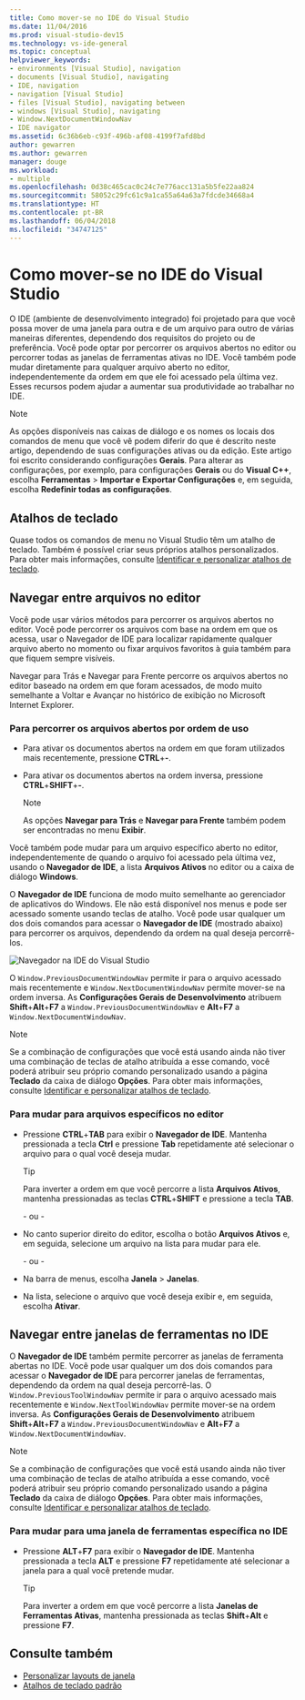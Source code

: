 ```yaml
---
title: Como mover-se no IDE do Visual Studio
ms.date: 11/04/2016
ms.prod: visual-studio-dev15
ms.technology: vs-ide-general
ms.topic: conceptual
helpviewer_keywords:
- environments [Visual Studio], navigation
- documents [Visual Studio], navigating
- IDE, navigation
- navigation [Visual Studio]
- files [Visual Studio], navigating between
- windows [Visual Studio], navigating
- Window.NextDocumentWindowNav
- IDE navigator
ms.assetid: 6c36b6eb-c93f-496b-af08-4199f7afd8bd
author: gewarren
ms.author: gewarren
manager: douge
ms.workload:
- multiple
ms.openlocfilehash: 0d38c465cac0c24c7e776acc131a5b5fe22aa824
ms.sourcegitcommit: 58052c29fc61c9a1ca55a64a63a7fdcde34668a4
ms.translationtype: HT
ms.contentlocale: pt-BR
ms.lasthandoff: 06/04/2018
ms.locfileid: "34747125"
---
```

# <a name="how-to-move-around-in-the-visual-studio-ide"></a>Como mover-se no IDE do Visual Studio

O IDE (ambiente de desenvolvimento integrado) foi projetado para que você possa mover de uma janela para outra e de um arquivo para outro de várias maneiras diferentes, dependendo dos requisitos do projeto ou de preferência. Você pode optar por percorrer os arquivos abertos no editor ou percorrer todas as janelas de ferramentas ativas no IDE. Você também pode mudar diretamente para qualquer arquivo aberto no editor, independentemente da ordem em que ele foi acessado pela última vez. Esses recursos podem ajudar a aumentar sua produtividade ao trabalhar no IDE.

> [!NOTE]
> As opções disponíveis nas caixas de diálogo e os nomes os locais dos comandos de menu que você vê podem diferir do que é descrito neste artigo, dependendo de suas configurações ativas ou da edição. Este artigo foi escrito considerando configurações **Gerais**. Para alterar as configurações, por exemplo, para configurações **Gerais** ou do **Visual C++**, escolha **Ferramentas** > **Importar e Exportar Configurações** e, em seguida, escolha **Redefinir todas as configurações**.

## <a name="keyboard-shortcuts"></a>Atalhos de teclado

Quase todos os comandos de menu no Visual Studio têm um atalho de teclado. Também é possível criar seus próprios atalhos personalizados. Para obter mais informações, consulte [Identificar e personalizar atalhos de teclado](../ide/identifying-and-customizing-keyboard-shortcuts-in-visual-studio.md).

## <a name="navigate-among-files-in-the-editor"></a>Navegar entre arquivos no editor

Você pode usar vários métodos para percorrer os arquivos abertos no editor. Você pode percorrer os arquivos com base na ordem em que os acessa, usar o Navegador de IDE para localizar rapidamente qualquer arquivo aberto no momento ou fixar arquivos favoritos à guia também para que fiquem sempre visíveis.

Navegar para Trás e Navegar para Frente percorre os arquivos abertos no editor baseado na ordem em que foram acessados, de modo muito semelhante a Voltar e Avançar no histórico de exibição no Microsoft Internet Explorer.

### <a name="to-move-through-open-files-in-order-of-use"></a>Para percorrer os arquivos abertos por ordem de uso

-   Para ativar os documentos abertos na ordem em que foram utilizados mais recentemente, pressione **CTRL**+**-**.

-   Para ativar os documentos abertos na ordem inversa, pressione **CTRL**+**SHIFT**+**-**.

    > [!NOTE]
    > As opções **Navegar para Trás** e **Navegar para Frente** também podem ser encontradas no menu **Exibir**.

Você também pode mudar para um arquivo específico aberto no editor, independentemente de quando o arquivo foi acessado pela última vez, usando o **Navegador de IDE**, a lista **Arquivos Ativos** no editor ou a caixa de diálogo **Windows**.

O **Navegador de IDE** funciona de modo muito semelhante ao gerenciador de aplicativos do Windows. Ele não está disponível nos menus e pode ser acessado somente usando teclas de atalho. Você pode usar qualquer um dos dois comandos para acessar o **Navegador de IDE** (mostrado abaixo) para percorrer os arquivos, dependendo da ordem na qual deseja percorrê-los.

![Navegador na IDE do Visual Studio](../ide/media/vs2015_ide_navigator.png)

O `Window.PreviousDocumentWindowNav` permite ir para o arquivo acessado mais recentemente e `Window.NextDocumentWindowNav` permite mover-se na ordem inversa. As **Configurações Gerais de Desenvolvimento** atribuem **Shift**+**Alt**+**F7** a `Window.PreviousDocumentWindowNav` e **Alt**+**F7** a `Window.NextDocumentWindowNav`.

> [!NOTE]
> Se a combinação de configurações que você está usando ainda não tiver uma combinação de teclas de atalho atribuída a esse comando, você poderá atribuir seu próprio comando personalizado usando a página **Teclado** da caixa de diálogo **Opções**. Para obter mais informações, consulte [Identificar e personalizar atalhos de teclado](../ide/identifying-and-customizing-keyboard-shortcuts-in-visual-studio.md).

### <a name="to-switch-to-specific-files-in-the-editor"></a>Para mudar para arquivos específicos no editor

-   Pressione **CTRL**+**TAB** para exibir o **Navegador de IDE**. Mantenha pressionada a tecla **Ctrl** e pressione **Tab** repetidamente até selecionar o arquivo para o qual você deseja mudar.

    > [!TIP]
    > Para inverter a ordem em que você percorre a lista **Arquivos Ativos**, mantenha pressionadas as teclas **CTRL**+**SHIFT** e pressione a tecla **TAB**.

    \- ou -

-   No canto superior direito do editor, escolha o botão **Arquivos Ativos** e, em seguida, selecione um arquivo na lista para mudar para ele.

    \- ou -

-   Na barra de menus, escolha **Janela** > **Janelas**.

-   Na lista, selecione o arquivo que você deseja exibir e, em seguida, escolha **Ativar**.

## <a name="navigate-among-tool-windows-in-the-ide"></a>Navegar entre janelas de ferramentas no IDE

O **Navegador de IDE** também permite percorrer as janelas de ferramenta abertas no IDE. Você pode usar qualquer um dos dois comandos para acessar o **Navegador de IDE** para percorrer janelas de ferramentas, dependendo da ordem na qual deseja percorrê-las. O `Window.PreviousToolWindowNav` permite ir para o arquivo acessado mais recentemente e `Window.NextToolWindowNav` permite mover-se na ordem inversa. As **Configurações Gerais de Desenvolvimento** atribuem **Shift**+**Alt**+**F7** a `Window.PreviousDocumentWindowNav` e **Alt**+**F7** a `Window.NextDocumentWindowNav`.

> [!NOTE]
> Se a combinação de configurações que você está usando ainda não tiver uma combinação de teclas de atalho atribuída a esse comando, você poderá atribuir seu próprio comando personalizado usando a página **Teclado** da caixa de diálogo **Opções**. Para obter mais informações, consulte [Identificar e personalizar atalhos de teclado](../ide/identifying-and-customizing-keyboard-shortcuts-in-visual-studio.md).

### <a name="to-switch-to-a-specific-tool-window-in-the-ide"></a>Para mudar para uma janela de ferramentas específica no IDE

-   Pressione **ALT**+**F7** para exibir o **Navegador de IDE**. Mantenha pressionada a tecla **ALT** e pressione **F7** repetidamente até selecionar a janela para a qual você pretende mudar.

    > [!TIP]
    > Para inverter a ordem em que você percorre a lista **Janelas de Ferramentas Ativas**, mantenha pressionada as teclas **Shift**+**Alt** e pressione **F7**.

## <a name="see-also"></a>Consulte também

- [Personalizar layouts de janela](../ide/customizing-window-layouts-in-visual-studio.md)
- [Atalhos de teclado padrão](../ide/default-keyboard-shortcuts-in-visual-studio.md)